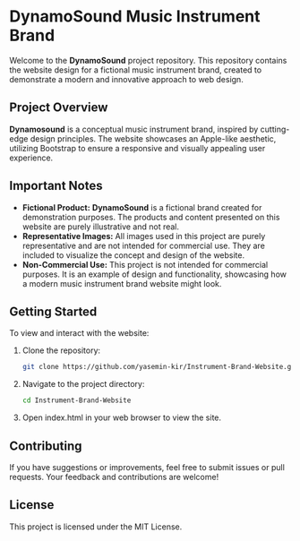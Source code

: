 # DynamoSound Music Instrument Brand

Welcome to the **DynamoSound** project repository. This repository contains the website design for a fictional music instrument brand, created to demonstrate a modern and innovative approach to web design.

## Project Overview

**Dynamosound** is a conceptual music instrument brand, inspired by cutting-edge design principles. The website showcases an Apple-like aesthetic, utilizing Bootstrap to ensure a responsive and visually appealing user experience.

## Important Notes

- **Fictional Product:** **DynamoSound** is a fictional brand created for demonstration purposes. The products and content presented on this website are purely illustrative and not real.
- **Representative Images:** All images used in this project are purely representative and are not intended for commercial use. They are included to visualize the concept and design of the website.
- **Non-Commercial Use:** This project is not intended for commercial purposes. It is an example of design and functionality, showcasing how a modern music instrument brand website might look.

## Getting Started

To view and interact with the website:

1. Clone the repository:
   ```bash
   git clone https://github.com/yasemin-kir/Instrument-Brand-Website.git
   
2. Navigate to the project directory:
   ```bash
   cd Instrument-Brand-Website

3.	Open index.html in your web browser to view the site.

## Contributing

If you have suggestions or improvements, feel free to submit issues or pull requests. Your feedback and contributions are welcome!

## License

This project is licensed under the MIT License.
